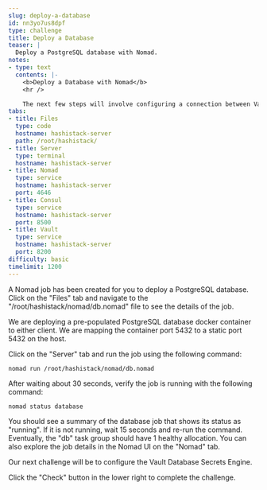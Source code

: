 ```yaml
---
slug: deploy-a-database
id: nn3yo7us8dpf
type: challenge
title: Deploy a Database
teaser: |
  Deploy a PostgreSQL database with Nomad.
notes:
- type: text
  contents: |-
    <b>Deploy a Database with Nomad</b>
    <hr />

    The next few steps will involve configuring a connection between Vault and our database, so let's deploy one that we can connect to.
tabs:
- title: Files
  type: code
  hostname: hashistack-server
  path: /root/hashistack/
- title: Server
  type: terminal
  hostname: hashistack-server
- title: Nomad
  type: service
  hostname: hashistack-server
  port: 4646
- title: Consul
  type: service
  hostname: hashistack-server
  port: 8500
- title: Vault
  type: service
  hostname: hashistack-server
  port: 8200
difficulty: basic
timelimit: 1200
---
```

A Nomad job has been created for you to deploy a PostgreSQL database. Click on the "Files" tab and navigate to the "/root/hashistack/nomad/db.nomad" file to see the details of the job.

We are deploying a pre-populated PostgreSQL database docker container to either client. We are mapping the container port 5432 to a static port 5432 on the host.

Click on the "Server" tab and run the job using the following command:
```
nomad run /root/hashistack/nomad/db.nomad
```
After waiting about 30 seconds, verify the job is running with the following command:
```
nomad status database
```
You should see a summary of the database job that shows its status as "running". If it is not running, wait 15 seconds and re-run the command. Eventually, the "db" task group should have 1 healthy allocation. You can also explore the job details in the Nomad UI on the "Nomad" tab.

Our next challenge will be to configure the Vault Database Secrets Engine.

Click the "Check" button in the lower right to complete the challenge.